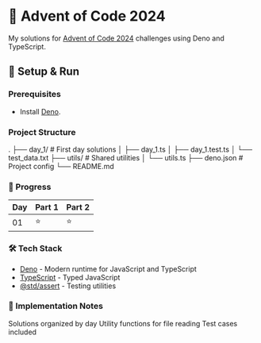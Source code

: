 # 🎄 Advent of Code 2024

My solutions for [Advent of Code 2024](https://adventofcode.com/2024) challenges using Deno and TypeScript.

## 🚀 Setup & Run

### Prerequisites

- Install [Deno](https://deno.land/).

### Project Structure

.
├── day_1/ # First day solutions
│ ├── day_1.ts
│ ├── day_1.test.ts
│ └── test_data.txt
├── utils/ # Shared utilities
│ └── utils.ts
├── deno.json # Project config
└── README.md

### 🎯 Progress

| Day | Part 1 | Part 2 |
| --- | ------ | ------ |
| 01  | ⭐     | ⭐     |

### 🛠️ Tech Stack

- [Deno](https://deno.land/) - Modern runtime for JavaScript and TypeScript
- [TypeScript](https://www.typescriptlang.org/) - Typed JavaScript
- [@std/assert](https://deno.land/std/assert) - Testing utilities

### 📝 Implementation Notes

Solutions organized by day
Utility functions for file reading
Test cases included
